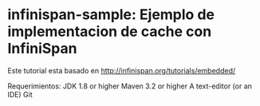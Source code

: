 infinispan-sample: Ejemplo de implementacion de cache con InfiniSpan
==========================================================================
Este tutorial esta basado en 
http://infinispan.org/tutorials/embedded/

Requerimientos:
    JDK 1.8 or higher
    Maven 3.2 or higher
    A text-editor (or an IDE)
    Git